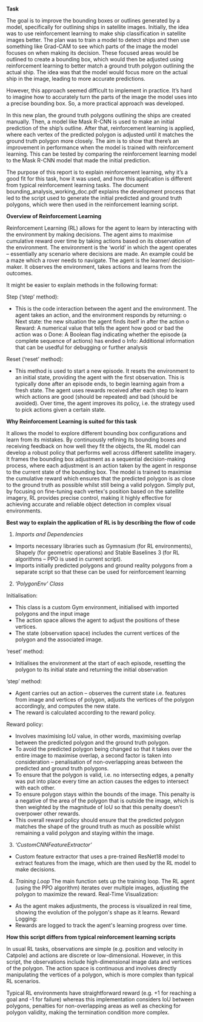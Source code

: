 **Task** 


The goal is to improve the bounding boxes or outlines generated by a model, specifically for outlining ships in satellite images. Initially, the idea was to use reinforcement learning to make ship classification in satellite images better. The plan was to train a model to detect ships and then use something like Grad-CAM to see which parts of the image the model focuses on when making its decision. These focused areas would be outlined to create a bounding box, which would then be adjusted using reinforcement learning to better match a ground truth polygon outlining the actual ship. The idea was that the model would focus more on the actual ship in the image, leading to more accurate predictions.

However, this approach seemed difficult to implement in practice. It’s hard to imagine how to accurately turn the parts of the image the model uses into a precise bounding box. So, a more practical approach was developed.

In this new plan, the ground truth polygons outlining the ships are created manually. Then, a model like Mask R-CNN is used to make an initial prediction of the ship’s outline. After that, reinforcement learning is applied, where each vertex of the predicted polygon is adjusted until it matches the ground truth polygon more closely. The aim is to show that there’s an improvement in performance when the model is trained with reinforcement learning. This can be tested by comparing the reinforcement learning model to the Mask R-CNN model that made the initial prediction.

The purpose of this report is to explain reinforcement learning, why it’s a good fit for this task, how it was used, and how this application is different from typical reinforcement learning tasks. The document bounding_analysis_working_doc.pdf explains the development process that led to the script used to generate the initial predicted and ground truth polygons, which were then used in the reinforcement learning script.


**Overview of Reinforcement Learning**


Reinforcement Learning (RL) allows for the agent to learn by interacting with the environment by making decisions. The agent aims to maximise cumulative reward over time by taking actions based on its observation of the environment. 
The environment is the ‘world’ in which the agent operates – essentially any scenario where decisions are made. An example could be a maze which a rover needs to navigate. 
The agent is the learner/ decision-maker. It observes the environment, takes actions and learns from the outcomes. 

It might be easier to explain methods in the following format:

Step (‘step’ method):
-	This is the code interaction between the agent and the environment. The agent takes an action, and the environment responds by returning:
o	Next state: the new situation the agent finds itself in after the action
o	Reward: A numerical value that tells the agent how good or bad the action was
o	Done: A Boolean flag indicating whether the episode (a complete sequence of actions) has ended
o	Info: Additional information that can be usedful for debugging or further analysis

Reset (‘reset’ method):
-	This method is used to start a new episode. It resets the environment to an initial state, providing the agent with the first observation. This is typically done after an episode ends, to begin learning again from a fresh state.
The agent uses rewards received after each step to learn which actions are good (should be repeated) and bad (should be avoided). Over time, the agent improves its policy, i.e. the strategy used to pick actions given a certain state.


**Why Reinforcement Learning is suited for this task**


It allows the model to explore different bounding box configurations and learn from its mistakes. By continuously refining its bounding boxes and receiving feedback on how well they fit the objects, the RL model can develop a robust policy that performs well across different satellite imagery.
It frames the bounding box adjustment as a sequential decision-making process, where each adjustment is an action taken by the agent in response to the current state of the bounding box. The model is trained to maximise the cumulative reward which ensures that the predicted polygon is as close to the ground truth as possible whilst still being a valid polygon. 
Simply put, by focusing on fine-tuning each vertex's position based on the satellite imagery, RL provides precise control, making it highly effective for achieving accurate and reliable object detection in complex visual environments.


**Best way to explain the application of RL is by describing the flow of code**


1.	*Imports and Dependencies*
-	Imports necessary libraries such as Gymnasium (for RL environments), Shapely (for geometric operations) and Stable Baselines 3 (for RL algorithms – PPO is used in current script). 
-	Imports initially predicted polygons and ground reality polygons from a separate script so that these can be used for reinforcement learning

2.	*‘PolygonEnv’ Class*
   
Initialisation:
-	This class is a custom Gym environment, initialised with imported polygons and the input image
-	The action space allows the agent to adjust the positions of these vertices.
-	The state (observation space) includes the current vertices of the polygon and the associated image.
  
‘reset’ method:
-	Initialises the environment at the start of each episode, resetting the polygon to its initial state and returning the initial observation

‘step’ method:
-	Agent carries out an action – observes the current state i.e. features from image and vertices of polygon, adjusts the vertices of the polygon accordingly, and computes the new state.
-	The reward is calculated according to the reward policy. 

Reward policy:
-	Involves maximising IoU value, in other words, maximising overlap between the predicted polygon and the ground truth polygon. 
-	To avoid the predicted polygon being changed so that it takes over the entire image to maximise overlap, a second factor is taken into consideration – penalisation of non-overlapping areas between the predicted and ground truth polygons. 
-	To ensure that the polygon is valid, i.e. no intersecting edges, a penalty was put into place every time an action causes the edges to intersect with each other. 
-	To ensure polygon stays within the bounds of the image. This penalty is a negative of the area of the polygon that is outside the image, which is then weighted by the magnitude of IoU so that this penalty doesn’t overpower other rewards.
-	This overall reward policy should ensure that the predicted polygon matches the shape of the ground truth as much as possible whilst remaining a valid polygon and staying within the image.

3.	*‘CustomCNNFeatureExtractor’*
-	Custom feature extractor that uses a pre-trained ResNet18 model to extract features from the image, which are then used by the RL model to make decisions.

4.	*Training Loop*
The main function sets up the training loop. The RL agent (using the PPO algorithm) iterates over multiple images, adjusting the polygon to maximize the reward.
Real-Time Visualization:
-	As the agent makes adjustments, the process is visualized in real time, showing the evolution of the polygon's shape as it learns.
Reward Logging:
-	Rewards are logged to track the agent's learning progress over time.


**How this script differs from typical reinforcement learning scripts**


In usual RL tasks, observations are simple (e.g. position and velocity in Catpole) and actions are discrete or low-dimensional. However, in this script, the observations include high-dimensional image data and vertices of the polygon. The action space is continuous and involves directly manipulating the vertices of a polygon, which is more complex than typical RL scenarios. 

Typical RL environments have straightforward reward (e.g. +1 for reaching a goal and -1 for failure) whereas this implementation considers IoU between polygons, penalties for non-overlapping areas as well as checking for polygon validity, making the termination condition more complex.


